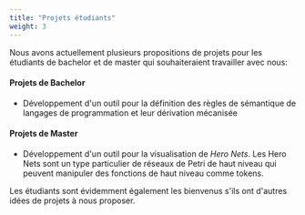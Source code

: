 ```yaml
---
title: "Projets étudiants"
weight: 3
---
```


Nous avons actuellement plusieurs propositions de projets pour les étudiants de bachelor et de master qui souhaiteraient travailler avec nous:

#### Projets de Bachelor

* Développement d'un outil pour la définition des règles de sémantique de langages de programmation et leur dérivation mécanisée

#### Projets de Master

* Développement d'un outil pour la visualisation de *Hero Nets*. Les Hero Nets sont un type particulier de réseaux de Petri de haut niveau qui peuvent manipuler des fonctions de haut niveau comme tokens.

Les étudiants sont évidemment également les bienvenus s'ils ont d'autres idées de projets à nous proposer.
